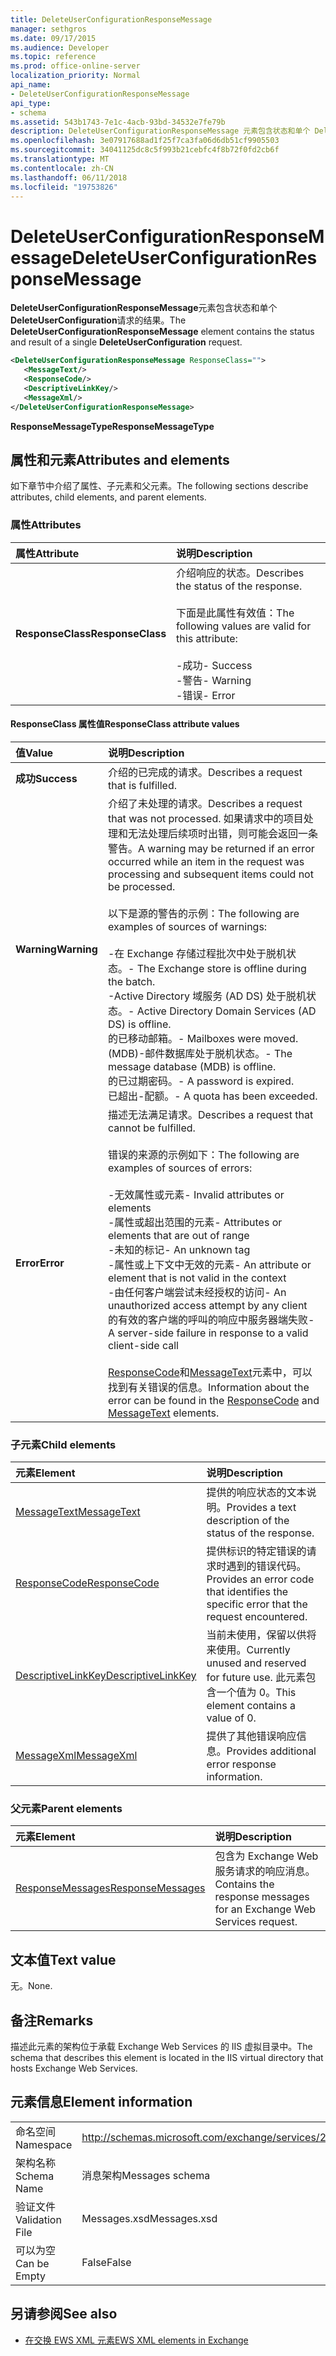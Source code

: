 ```yaml
---
title: DeleteUserConfigurationResponseMessage
manager: sethgros
ms.date: 09/17/2015
ms.audience: Developer
ms.topic: reference
ms.prod: office-online-server
localization_priority: Normal
api_name:
- DeleteUserConfigurationResponseMessage
api_type:
- schema
ms.assetid: 543b1743-7e1c-4acb-93bd-34532e7fe79b
description: DeleteUserConfigurationResponseMessage 元素包含状态和单个 DeleteUserConfiguration 请求的结果。
ms.openlocfilehash: 3e07917688ad1f25f7ca3fa06d6db51cf9905503
ms.sourcegitcommit: 34041125dc8c5f993b21cebfc4f8b72f0fd2cb6f
ms.translationtype: MT
ms.contentlocale: zh-CN
ms.lasthandoff: 06/11/2018
ms.locfileid: "19753826"
---
```

# <a name="deleteuserconfigurationresponsemessage"></a><span data-ttu-id="ed65b-103">DeleteUserConfigurationResponseMessage</span><span class="sxs-lookup"><span data-stu-id="ed65b-103">DeleteUserConfigurationResponseMessage</span></span>

<span data-ttu-id="ed65b-104">**DeleteUserConfigurationResponseMessage**元素包含状态和单个**DeleteUserConfiguration**请求的结果。</span><span class="sxs-lookup"><span data-stu-id="ed65b-104">The **DeleteUserConfigurationResponseMessage** element contains the status and result of a single **DeleteUserConfiguration** request.</span></span> 
  
```xml
<DeleteUserConfigurationResponseMessage ResponseClass="">
   <MessageText/>
   <ResponseCode/>
   <DescriptiveLinkKey/>
   <MessageXml/>
</DeleteUserConfigurationResponseMessage>
```

 <span data-ttu-id="ed65b-105">**ResponseMessageType**</span><span class="sxs-lookup"><span data-stu-id="ed65b-105">**ResponseMessageType**</span></span>
## <a name="attributes-and-elements"></a><span data-ttu-id="ed65b-106">属性和元素</span><span class="sxs-lookup"><span data-stu-id="ed65b-106">Attributes and elements</span></span>

<span data-ttu-id="ed65b-107">如下章节中介绍了属性、子元素和父元素。</span><span class="sxs-lookup"><span data-stu-id="ed65b-107">The following sections describe attributes, child elements, and parent elements.</span></span>
  
### <a name="attributes"></a><span data-ttu-id="ed65b-108">属性</span><span class="sxs-lookup"><span data-stu-id="ed65b-108">Attributes</span></span>

|<span data-ttu-id="ed65b-109">**属性**</span><span class="sxs-lookup"><span data-stu-id="ed65b-109">**Attribute**</span></span>|<span data-ttu-id="ed65b-110">**说明**</span><span class="sxs-lookup"><span data-stu-id="ed65b-110">**Description**</span></span>|
|:-----|:-----|
|<span data-ttu-id="ed65b-111">**ResponseClass**</span><span class="sxs-lookup"><span data-stu-id="ed65b-111">**ResponseClass**</span></span> <br/> | <span data-ttu-id="ed65b-112">介绍响应的状态。</span><span class="sxs-lookup"><span data-stu-id="ed65b-112">Describes the status of the response.</span></span><br/><br/><span data-ttu-id="ed65b-113">下面是此属性有效值：</span><span class="sxs-lookup"><span data-stu-id="ed65b-113">The following values are valid for this attribute:</span></span><br/><br/><span data-ttu-id="ed65b-114">-成功</span><span class="sxs-lookup"><span data-stu-id="ed65b-114">-  Success</span></span>  <br/><span data-ttu-id="ed65b-115">-警告</span><span class="sxs-lookup"><span data-stu-id="ed65b-115">-  Warning</span></span>  <br/><span data-ttu-id="ed65b-116">-错误</span><span class="sxs-lookup"><span data-stu-id="ed65b-116">-  Error</span></span>  <br/> |
   
#### <a name="responseclass-attribute-values"></a><span data-ttu-id="ed65b-117">ResponseClass 属性值</span><span class="sxs-lookup"><span data-stu-id="ed65b-117">ResponseClass attribute values</span></span>

|<span data-ttu-id="ed65b-118">**值**</span><span class="sxs-lookup"><span data-stu-id="ed65b-118">**Value**</span></span>|<span data-ttu-id="ed65b-119">**说明**</span><span class="sxs-lookup"><span data-stu-id="ed65b-119">**Description**</span></span>|
|:-----|:-----|
|<span data-ttu-id="ed65b-120">**成功**</span><span class="sxs-lookup"><span data-stu-id="ed65b-120">**Success**</span></span> <br/> |<span data-ttu-id="ed65b-121">介绍的已完成的请求。</span><span class="sxs-lookup"><span data-stu-id="ed65b-121">Describes a request that is fulfilled.</span></span>  <br/> |
|<span data-ttu-id="ed65b-122">**Warning**</span><span class="sxs-lookup"><span data-stu-id="ed65b-122">**Warning**</span></span> <br/> | <span data-ttu-id="ed65b-123">介绍了未处理的请求。</span><span class="sxs-lookup"><span data-stu-id="ed65b-123">Describes a request that was not processed.</span></span> <span data-ttu-id="ed65b-124">如果请求中的项目处理和无法处理后续项时出错，则可能会返回一条警告。</span><span class="sxs-lookup"><span data-stu-id="ed65b-124">A warning may be returned if an error occurred while an item in the request was processing and subsequent items could not be processed.</span></span><br/><br/><span data-ttu-id="ed65b-125">以下是源的警告的示例：</span><span class="sxs-lookup"><span data-stu-id="ed65b-125">The following are examples of sources of warnings:</span></span><br/><br/><span data-ttu-id="ed65b-126">-在 Exchange 存储过程批次中处于脱机状态。</span><span class="sxs-lookup"><span data-stu-id="ed65b-126">-  The Exchange store is offline during the batch.</span></span>  <br/><span data-ttu-id="ed65b-127">-Active Directory 域服务 (AD DS) 处于脱机状态。</span><span class="sxs-lookup"><span data-stu-id="ed65b-127">-  Active Directory Domain Services (AD DS) is offline.</span></span>  <br/><span data-ttu-id="ed65b-128">的已移动邮箱。</span><span class="sxs-lookup"><span data-stu-id="ed65b-128">-  Mailboxes were moved.</span></span>  <br/><span data-ttu-id="ed65b-129">(MDB)-邮件数据库处于脱机状态。</span><span class="sxs-lookup"><span data-stu-id="ed65b-129">-  The message database (MDB) is offline.</span></span>  <br/><span data-ttu-id="ed65b-130">的已过期密码。</span><span class="sxs-lookup"><span data-stu-id="ed65b-130">-  A password is expired.</span></span>  <br/><span data-ttu-id="ed65b-131">已超出-配额。</span><span class="sxs-lookup"><span data-stu-id="ed65b-131">-  A quota has been exceeded.</span></span>  <br/> |
|<span data-ttu-id="ed65b-132">**Error**</span><span class="sxs-lookup"><span data-stu-id="ed65b-132">**Error**</span></span> <br/> | <span data-ttu-id="ed65b-133">描述无法满足请求。</span><span class="sxs-lookup"><span data-stu-id="ed65b-133">Describes a request that cannot be fulfilled.</span></span><br/><br/><span data-ttu-id="ed65b-134">错误的来源的示例如下：</span><span class="sxs-lookup"><span data-stu-id="ed65b-134">The following are examples of sources of errors:</span></span><br/><br/><span data-ttu-id="ed65b-135">-无效属性或元素</span><span class="sxs-lookup"><span data-stu-id="ed65b-135">-  Invalid attributes or elements</span></span>  <br/><span data-ttu-id="ed65b-136">-属性或超出范围的元素</span><span class="sxs-lookup"><span data-stu-id="ed65b-136">-  Attributes or elements that are out of range</span></span>  <br/><span data-ttu-id="ed65b-137">-未知的标记</span><span class="sxs-lookup"><span data-stu-id="ed65b-137">-  An unknown tag</span></span>  <br/><span data-ttu-id="ed65b-138">-属性或上下文中无效的元素</span><span class="sxs-lookup"><span data-stu-id="ed65b-138">-  An attribute or element that is not valid in the context</span></span>  <br/><span data-ttu-id="ed65b-139">-由任何客户端尝试未经授权的访问</span><span class="sxs-lookup"><span data-stu-id="ed65b-139">-  An unauthorized access attempt by any client</span></span>  <br/><span data-ttu-id="ed65b-140">的有效的客户端的呼叫的响应中服务器端失败</span><span class="sxs-lookup"><span data-stu-id="ed65b-140">-  A server-side failure in response to a valid client-side call</span></span><br/><br/>  <span data-ttu-id="ed65b-141">[ResponseCode](responsecode.md)和[MessageText](messagetext.md)元素中，可以找到有关错误的信息。</span><span class="sxs-lookup"><span data-stu-id="ed65b-141">Information about the error can be found in the [ResponseCode](responsecode.md) and [MessageText](messagetext.md) elements.</span></span>  <br/> |
   
### <a name="child-elements"></a><span data-ttu-id="ed65b-142">子元素</span><span class="sxs-lookup"><span data-stu-id="ed65b-142">Child elements</span></span>

|<span data-ttu-id="ed65b-143">**元素**</span><span class="sxs-lookup"><span data-stu-id="ed65b-143">**Element**</span></span>|<span data-ttu-id="ed65b-144">**说明**</span><span class="sxs-lookup"><span data-stu-id="ed65b-144">**Description**</span></span>|
|:-----|:-----|
|[<span data-ttu-id="ed65b-145">MessageText</span><span class="sxs-lookup"><span data-stu-id="ed65b-145">MessageText</span></span>](messagetext.md) <br/> |<span data-ttu-id="ed65b-146">提供的响应状态的文本说明。</span><span class="sxs-lookup"><span data-stu-id="ed65b-146">Provides a text description of the status of the response.</span></span>  <br/> |
|[<span data-ttu-id="ed65b-147">ResponseCode</span><span class="sxs-lookup"><span data-stu-id="ed65b-147">ResponseCode</span></span>](responsecode.md) <br/> |<span data-ttu-id="ed65b-148">提供标识的特定错误的请求时遇到的错误代码。</span><span class="sxs-lookup"><span data-stu-id="ed65b-148">Provides an error code that identifies the specific error that the request encountered.</span></span>  <br/> |
|[<span data-ttu-id="ed65b-149">DescriptiveLinkKey</span><span class="sxs-lookup"><span data-stu-id="ed65b-149">DescriptiveLinkKey</span></span>](descriptivelinkkey.md) <br/> |<span data-ttu-id="ed65b-150">当前未使用，保留以供将来使用。</span><span class="sxs-lookup"><span data-stu-id="ed65b-150">Currently unused and reserved for future use.</span></span> <span data-ttu-id="ed65b-151">此元素包含一个值为 0。</span><span class="sxs-lookup"><span data-stu-id="ed65b-151">This element contains a value of 0.</span></span>  <br/> |
|[<span data-ttu-id="ed65b-152">MessageXml</span><span class="sxs-lookup"><span data-stu-id="ed65b-152">MessageXml</span></span>](messagexml.md) <br/> |<span data-ttu-id="ed65b-153">提供了其他错误响应信息。</span><span class="sxs-lookup"><span data-stu-id="ed65b-153">Provides additional error response information.</span></span>  <br/> |
   
### <a name="parent-elements"></a><span data-ttu-id="ed65b-154">父元素</span><span class="sxs-lookup"><span data-stu-id="ed65b-154">Parent elements</span></span>

|<span data-ttu-id="ed65b-155">**元素**</span><span class="sxs-lookup"><span data-stu-id="ed65b-155">**Element**</span></span>|<span data-ttu-id="ed65b-156">**说明**</span><span class="sxs-lookup"><span data-stu-id="ed65b-156">**Description**</span></span>|
|:-----|:-----|
|[<span data-ttu-id="ed65b-157">ResponseMessages</span><span class="sxs-lookup"><span data-stu-id="ed65b-157">ResponseMessages</span></span>](responsemessages.md) <br/> |<span data-ttu-id="ed65b-158">包含为 Exchange Web 服务请求的响应消息。</span><span class="sxs-lookup"><span data-stu-id="ed65b-158">Contains the response messages for an Exchange Web Services request.</span></span>  <br/> |
   
## <a name="text-value"></a><span data-ttu-id="ed65b-159">文本值</span><span class="sxs-lookup"><span data-stu-id="ed65b-159">Text value</span></span>

<span data-ttu-id="ed65b-160">无。</span><span class="sxs-lookup"><span data-stu-id="ed65b-160">None.</span></span>
  
## <a name="remarks"></a><span data-ttu-id="ed65b-161">备注</span><span class="sxs-lookup"><span data-stu-id="ed65b-161">Remarks</span></span>

<span data-ttu-id="ed65b-162">描述此元素的架构位于承载 Exchange Web Services 的 IIS 虚拟目录中。</span><span class="sxs-lookup"><span data-stu-id="ed65b-162">The schema that describes this element is located in the IIS virtual directory that hosts Exchange Web Services.</span></span>
  
## <a name="element-information"></a><span data-ttu-id="ed65b-163">元素信息</span><span class="sxs-lookup"><span data-stu-id="ed65b-163">Element information</span></span>

|||
|:-----|:-----|
|<span data-ttu-id="ed65b-164">命名空间</span><span class="sxs-lookup"><span data-stu-id="ed65b-164">Namespace</span></span>  <br/> |http://schemas.microsoft.com/exchange/services/2006/messages  <br/> |
|<span data-ttu-id="ed65b-165">架构名称</span><span class="sxs-lookup"><span data-stu-id="ed65b-165">Schema Name</span></span>  <br/> |<span data-ttu-id="ed65b-166">消息架构</span><span class="sxs-lookup"><span data-stu-id="ed65b-166">Messages schema</span></span>  <br/> |
|<span data-ttu-id="ed65b-167">验证文件</span><span class="sxs-lookup"><span data-stu-id="ed65b-167">Validation File</span></span>  <br/> |<span data-ttu-id="ed65b-168">Messages.xsd</span><span class="sxs-lookup"><span data-stu-id="ed65b-168">Messages.xsd</span></span>  <br/> |
|<span data-ttu-id="ed65b-169">可以为空</span><span class="sxs-lookup"><span data-stu-id="ed65b-169">Can be Empty</span></span>  <br/> |<span data-ttu-id="ed65b-170">False</span><span class="sxs-lookup"><span data-stu-id="ed65b-170">False</span></span>  <br/> |
   
## <a name="see-also"></a><span data-ttu-id="ed65b-171">另请参阅</span><span class="sxs-lookup"><span data-stu-id="ed65b-171">See also</span></span>

- [<span data-ttu-id="ed65b-172">在交换 EWS XML 元素</span><span class="sxs-lookup"><span data-stu-id="ed65b-172">EWS XML elements in Exchange</span></span>](ews-xml-elements-in-exchange.md)

